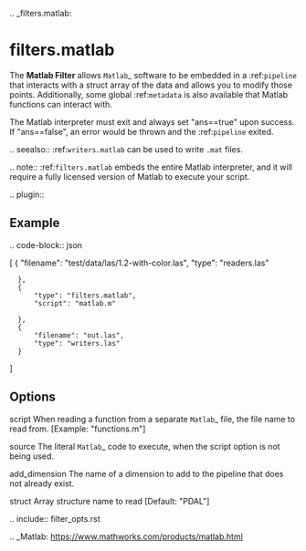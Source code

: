 .. _filters.matlab:

filters.matlab
====================

The **Matlab Filter** allows `Matlab`_ software to be embedded in a
:ref:`pipeline` that interacts with a struct array of the data and allows
you to modify those points. Additionally, some global :ref:`metadata` is also
available that Matlab functions can interact with.

The Matlab interpreter must exit and always set "ans==true" upon success. If
"ans==false", an error would be thrown and the :ref:`pipeline` exited.

.. seealso::
    :ref:`writers.matlab` can be used to write ``.mat`` files.


.. note::
    :ref:`filters.matlab` embeds the entire Matlab interpreter, and it
    will require a fully licensed version of Matlab to execute your script.

.. plugin::

Example
-------

.. code-block:: json

  [
      {
          "filename": "test\/data\/las\/1.2-with-color.las",
          "type": "readers.las"

      },
      {
          "type": "filters.matlab",
          "script": "matlab.m"

      },
      {
          "filename": "out.las",
          "type": "writers.las"
      }
  ]

Options
-------

script
  When reading a function from a separate `Matlab`_ file, the file name to read
  from. [Example: "functions.m"]

source
  The literal `Matlab`_ code to execute, when the script option is not
  being used.

add_dimension
  The name of a dimension to add to the pipeline that does not already exist.

struct
  Array structure name to read [Default: "PDAL"]

.. include:: filter_opts.rst

.. _Matlab: https://www.mathworks.com/products/matlab.html
